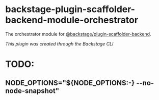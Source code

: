 # backstage-plugin-scaffolder-backend-module-orchestrator

The orchestrator module for [@backstage/plugin-scaffolder-backend](https://www.npmjs.com/package/@backstage/plugin-scaffolder-backend).

_This plugin was created through the Backstage CLI_

# TODO:

## NODE_OPTIONS="${NODE_OPTIONS:-} --no-node-snapshot"
